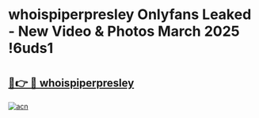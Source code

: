 # whoispiperpresley Onlyfans Leaked - New Video & Photos March 2025 !6uds1

# <h2><a href="https://su5g09.iuczelnia.edu.pl?title=whoispiperpresley&ref=6uds1">🔗👉 🔴 whoispiperpresley</a></h2>

[![acn](https://github.com/user-attachments/assets/0f9c940e-d8b0-45ae-aac7-cd30a18b3e1c)](https://su5g09.iuczelnia.edu.pl?title=whoispiperpresley&ref=6uds1)

